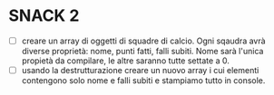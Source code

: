 # SNACK 2

- [ ] creare un array di oggetti di squadre di calcio. Ogni sqaudra avrà diverse proprietà: nome, punti fatti, falli subiti.
Nome sarà l'unica propietà da compilare, le altre saranno tutte settate a 0.
- [ ] usando la destrutturazione creare un nuovo array i cui elementi contengono solo nome e falli subiti e stampiamo tutto in console.